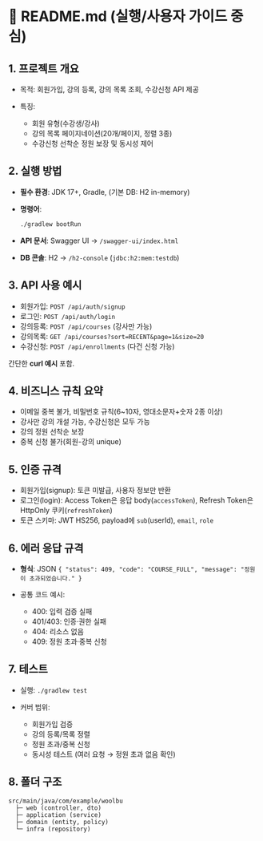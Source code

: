 # 📑 README.md (실행/사용자 가이드 중심)

## 1. 프로젝트 개요

- 목적: 회원가입, 강의 등록, 강의 목록 조회, 수강신청 API 제공
- 특징:

  - 회원 유형(수강생/강사)
  - 강의 목록 페이지네이션(20개/페이지, 정렬 3종)
  - 수강신청 선착순 정원 보장 및 동시성 제어

## 2. 실행 방법

- **필수 환경**: JDK 17+, Gradle, (기본 DB: H2 in-memory)
- **명령어**:

  ```bash
  ./gradlew bootRun
  ```

- **API 문서**: Swagger UI → `/swagger-ui/index.html`
- **DB 콘솔**: H2 → `/h2-console` (`jdbc:h2:mem:testdb`)

## 3. API 사용 예시

- 회원가입: `POST /api/auth/signup`
- 로그인: `POST /api/auth/login`
- 강의등록: `POST /api/courses` (강사만 가능)
- 강의목록: `GET /api/courses?sort=RECENT&page=1&size=20`
- 수강신청: `POST /api/enrollments` (다건 신청 가능)

간단한 **curl 예시** 포함.

## 4. 비즈니스 규칙 요약

- 이메일 중복 불가, 비밀번호 규칙(6~10자, 영대소문자+숫자 2종 이상)
- 강사만 강의 개설 가능, 수강신청은 모두 가능
- 강의 정원 선착순 보장
- 중복 신청 불가(회원-강의 unique)

## 5. 인증 규격

- 회원가입(signup): 토큰 미발급, 사용자 정보만 반환
- 로그인(login): Access Token은 응답 body(`accessToken`), Refresh Token은 HttpOnly 쿠키(`refreshToken`)
- 토큰 스키마: JWT HS256, payload에 `sub`(userId), `email`, `role`

## 6. 에러 응답 규격

- **형식**: JSON `{ "status": 409, "code": "COURSE_FULL", "message": "정원이 초과되었습니다." }`
- 공통 코드 예시:

  - 400: 입력 검증 실패
  - 401/403: 인증·권한 실패
  - 404: 리소스 없음
  - 409: 정원 초과·중복 신청

## 7. 테스트

- 실행: `./gradlew test`
- 커버 범위:

  - 회원가입 검증
  - 강의 등록/목록 정렬
  - 정원 초과/중복 신청
  - 동시성 테스트 (여러 요청 → 정원 초과 없음 확인)

## 8. 폴더 구조

```
src/main/java/com/example/woolbu
  ├─ web (controller, dto)
  ├─ application (service)
  ├─ domain (entity, policy)
  └─ infra (repository)
```
